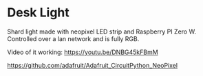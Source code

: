 # Desk Light

Shard light made with neopixel LED strip and Raspberry PI Zero W. Controlled over a lan network and is fully RGB.

Video of it working: https://youtu.be/DNBG45kFBmM

https://github.com/adafruit/Adafruit_CircuitPython_NeoPixel
